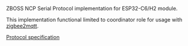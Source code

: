 ZBOSS NCP Serial Protocol implementation for ESP32-C6/H2 module.

This implementation functional limited to coordinator role for usage with [zigbee2mqtt](https://www.zigbee2mqtt.io).

[Protocol specification](https://wiki.homed.dev/files/9/95/ZBOSS_NCP_Serial_Protocol.pdf)
